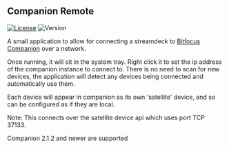 ## Companion Remote

[![License](https://img.shields.io/github/license/julusian/companion-remote)](https://github.com/Julusian/companion-remote/blob/master/LICENSE.md)
![Version](https://img.shields.io/github/v/release/julusian/companion-remote)

A small application to allow for connecting a streamdeck to [Bitfocus Companion](https://github.com/bitfocus/companion) over a network.

Once running, it will sit in the system tray. Right click it to set the ip address of the companion instance to connect to.
There is no need to scan for new devices, the application will detect any devices being connected and automatically use them.

Each device will appear in companion as its own 'satellite' device, and so can be configured as if they are local.

Note: This connects over the satellite device api which uses port TCP 37133.

Companion 2.1.2 and newer are supported
